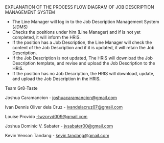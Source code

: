 
EXPLANATION OF THE PROCESS FLOW DIAGRAM OF JOB DESCRIPTION MANAGEMENT SYSTEM


-	The Line Manager will log in to the Job Description Management System (JDMS)
-	Checks the positions under him (Line Manager) and if is not yet completed, it will inform the HRIS. 
-	If the position has a Job Description, the Line Manager will check the content of the Job Description and if it is updated, it will retain the Job Description. 
-	If the Job Description is not updated, The HRIS will download the Job Description template, and revise and upload the Job Description to the HRIS.
-	If the position has no Job Description, the HRIS will download, update, and upload the Job Description in the HRIS.











Team Gr8-Taste

Joshua Caramancion - joshuacaramancion@gmail.com

Ivan Dennis Oliver dela Cruz - ivandelacruz07@gmail.com

Louise Provido  -lwzprvd009@gmail.com

Joshua Dominic V. Sabater - jvsabater00@gmail.com

Kevin Venson Tandang - kevin.tandang@gmail.com







